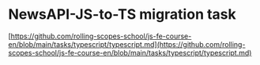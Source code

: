 # NewsAPI-JS-to-TS migration task
[https://github.com/rolling-scopes-school/js-fe-course-en/blob/main/tasks/typescript/typescript.md](https://github.com/rolling-scopes-school/js-fe-course-en/blob/main/tasks/typescript/typescript.md)
